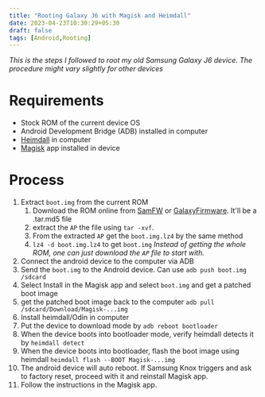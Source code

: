 ```yaml
---
title: "Rooting Galaxy J6 with Magisk and Heimdall"
date: 2023-04-23T10:30:29+05:30
draft: false
tags: [Android,Rooting]
---
```

_This is the steps I followed to root my old Samsung Galaxy J6 device. The procedure might vary slightly for other devices_
# Requirements
- Stock ROM of the current device OS
- Android Development Bridge (ADB) installed in computer
- [Heimdall](https://github.com/Benjamin-Dobell/Heimdall) in computer
- [Magisk](https://github.com/topjohnwu/Magisk) app installed in device

# Process
1. Extract `boot.img` from the current ROM
	1. Download the ROM online from [SamFW](samfw.org) or [GalaxyFirmware](galaxyfirmware.com). It'll be a .tar.md5 file
	2. extract the `AP` the file using `tar -xvf`.
	3. From the extracted `AP` get the `boot.img.lz4` by the same method
	4. `lz4 -d boot.img.lz4` to get `boot.img`
	_Instead of getting the whole ROM, one can just download the `AP` file to start with._
2. Connect the android device to the computer via ADB
3. Send the `boot.img` to the Android device. Can use `adb push boot.img /sdcard`
4. Select Install in the Magisk app and select `boot.img` and get a patched boot image
5. get the patched boot image back to the computer `adb pull /sdcard/Download/Magisk-...img`
6. Install heimdall/Odin in computer
7. Put the device to download mode by `adb reboot bootloader`
8. When the device boots into bootloader mode, verify heimdall detects it by `heimdall detect`
9. When the device boots into bootloader, flash the boot image using heimdall `heimdall flash --BOOT Magisk-...img`
10. The android device will auto reboot. If Samsung Knox triggers and ask to factory reset, proceed with it and reinstall Magisk app.
11. Follow the instructions in the Magisk app.
